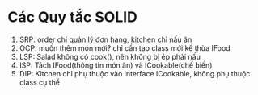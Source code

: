 # Các Quy tắc SOLID 
1. SRP: order chỉ quản lý đơn hàng, kitchen chỉ nấu ăn
2. OCP: muốn thêm món mới? chỉ cần tạo class mới kế thừa IFood
3. LSP: Salad không có cook(), nên không bị ép phải nấu
4. ISP: Tách IFood(thông tin món ăn) và ICookable(chế biến)
5. DIP: Kitchen chỉ phụ thuộc vào interface ICookable, không phụ thuộc class cụ thể 
